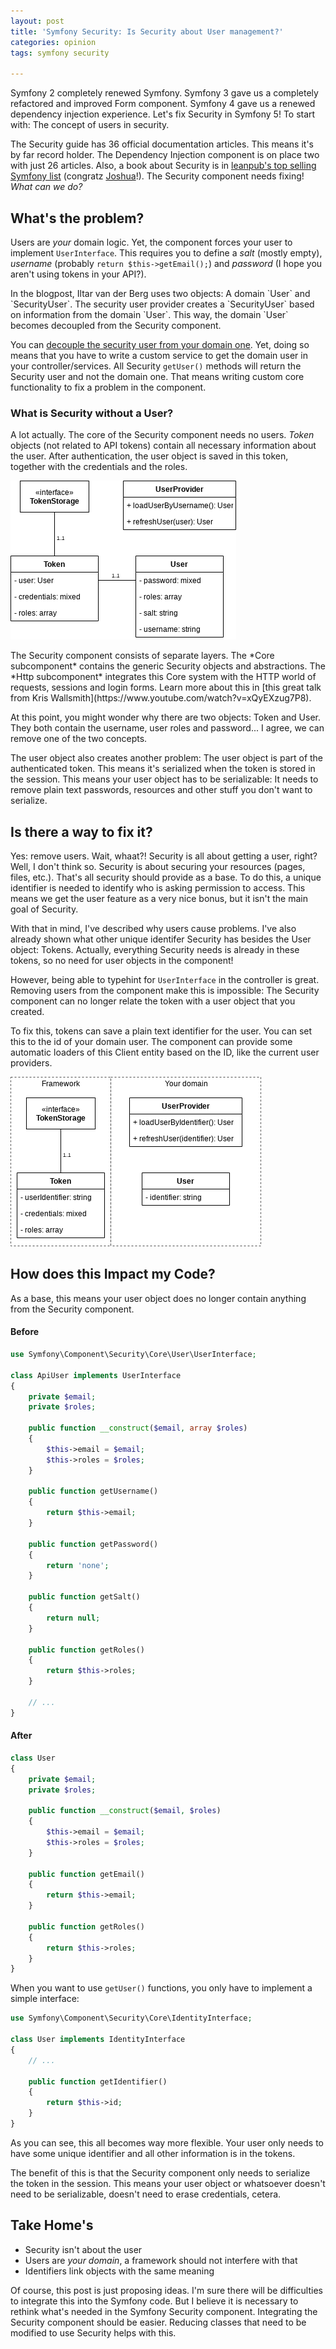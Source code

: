 ```yaml
---
layout: post
title: 'Symfony Security: Is Security about User management?'
categories: opinion
tags: symfony security

---
```

Symfony 2 completely renewed Symfony. Symfony 3 gave us a completely refactored
and improved Form component. Symfony 4 gave us a renewed dependency injection
experience. Let's fix Security in Symfony 5! To start with: The concept of
users in security.

The Security guide has 36 official documentation articles. This means it's
by far record holder. The Dependency Injection component is on place two with
just 26 articles. Also, a book about Security is in [leanpub's top selling
Symfony list][leanpub] (congratz [Joshua][jaytaph]!). The Security component
needs fixing! *What can we do?*

## What's the problem?

Users are *your* domain logic. Yet, the component forces your user to implement
`UserInterface`. This requires you to define a *salt* (mostly empty),
*username* (probably `return $this->getEmail();`) and *password* (I hope you
aren't using tokens in your API?).

<aside class="side" data-type="Reference">
In the blogpost, Iltar van der Berg uses two objects: A domain `User` and
`SecurityUser`. The security user provider creates a `SecurityUser` based on
information from the domain `User`. This way, the domain `User` becomes
decoupled from the Security component.
</aside>

You can [decouple the security user from your domain one][decoupling-user].
Yet, doing so means that you have to write a custom service to get the
domain user in your controller/services. All Security `getUser()` methods will
return the Security user and not the domain one. That means writing custom core
functionality to fix a problem in the component.

### What is Security without a User?

A lot actually. The core of the Security component needs no users. *Token*
objects (not related to API tokens) contain all necessary information about the
user. After authentication, the user object is saved in this token, together
with the credentials and the roles.

![User and Token UML diagram](/img/security1-current-uml.png)

<aside class="side" data-type="Symfony internals">
The Security component consists of separate layers. The *Core
subcomponent* contains the generic Security objects and abstractions. The *Http
subcomponent* integrates this Core system with the HTTP world of requests,
sessions and login forms. Learn more about this in [this great talk from Kris
Wallsmith](https://www.youtube.com/watch?v=xQyEXzug7P8).
</aside>

At this point, you might wonder why there are two objects: Token and User.
They both contain the username, user roles and password... I agree, we can
remove one of the two concepts.

The user object also creates another problem: The user object is part of the
authenticated token. This means it's serialized when the token is stored in the
session. This means your user object has to be serializable: It needs to remove
plain text passwords, resources and other stuff you don't want to serialize.

## Is there a way to fix it?

Yes: remove users. Wait, whaat?! Security is all about getting a user, right?
Well, I don't think so. Security is about securing your resources (pages,
files, etc.). That's all security should provide as a base. To do this, a
unique identifier is needed to identify who is asking permission to access.
This means we get the user feature as a very nice bonus, but it isn't the main
goal of Security.

With that in mind, I've described why users cause problems. I've also already
shown what other unique identifer Security has besides the User object: Tokens.
Actually, everything Security needs is already in these tokens, so no need for
user objects in the component!

However, being able to typehint for `UserInterface` in the controller is great.
Removing users from the component make this is impossible: The Security
component can no longer relate the token with a user object that you created.

To fix this, tokens can save a plain text identifier for the user. You can set
this to the id of your domain user. The component can provide some automatic
loaders of this Client entity based on the ID, like the current user
providers.

![Proposed UML diagram](/img/security1-proposed-uml.png)

## How does this Impact my Code?

As a base, this means your user object does no longer contain anything from the
Security component.

#### Before

```php
use Symfony\Component\Security\Core\User\UserInterface;

class ApiUser implements UserInterface
{
    private $email;
    private $roles;

    public function __construct($email, array $roles)
    {
        $this->email = $email;
        $this->roles = $roles;
    }

    public function getUsername()
    {
        return $this->email;
    }

    public function getPassword()
    {
        return 'none';
    }

    public function getSalt()
    {
        return null;
    }

    public function getRoles()
    {
        return $this->roles;
    }

    // ...
}
```

#### After

```php
class User
{
    private $email;
    private $roles;

    public function __construct($email, $roles)
    {
        $this->email = $email;
        $this->roles = $roles;
    }

    public function getEmail()
    {
        return $this->email;
    }

    public function getRoles()
    {
        return $this->roles;
    }
}
```

When you want to use `getUser()` functions, you only have to implement a simple
interface:

```php
use Symfony\Component\Security\Core\IdentityInterface;

class User implements IdentityInterface
{
    // ...

    public function getIdentifier()
    {
        return $this->id;
    }
}
```

As you can see, this all becomes way more flexible. Your user only needs to
have some unique identifier and all other information is in the tokens.

The benefit of this is that the Security component only needs to serialize the token
in the session. This means your user object or whatsoever doesn't need to be
serializable, doesn't need to erase credentials, cetera.

## Take Home's

 * Security isn't about the user
 * Users are *your domain*, a framework should not interfere with that
 * Identifiers link objects with the same meaning

Of course, this post is just proposing ideas. I'm sure there will be
difficulties to integrate this into the Symfony code. But I believe it is
necessary to rethink what's needed in the Symfony Security component.
Integrating the Security component should be easier. Reducing classes that need
to be modified to use Security helps with this.

 [leanpub]: https://leanpub.com/bookstore/type/book/sort/lifetime_earnings?search=symfony
 [jaytaph]: https://leanpub.com/u/jaytaph
 [decoupling-user]: https://stovepipe.systems/post/decoupling-your-security-user
